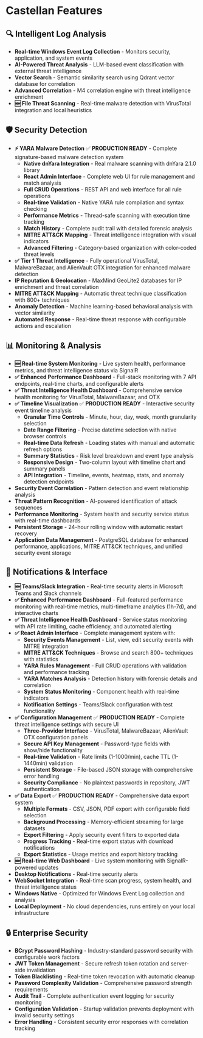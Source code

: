 # Castellan Features

## 🔍 **Intelligent Log Analysis**
- **Real-time Windows Event Log Collection** - Monitors security, application, and system events
- **AI-Powered Threat Analysis** - LLM-based event classification with external threat intelligence
- **Vector Search** - Semantic similarity search using Qdrant vector database for correlation
- **Advanced Correlation** - M4 correlation engine with threat intelligence enrichment
- **🆕 File Threat Scanning** - Real-time malware detection with VirusTotal integration and local heuristics

## 🛡️ **Security Detection**
- **⚡ YARA Malware Detection** ✅ **PRODUCTION READY** - Complete signature-based malware detection system
  - **Native dnYara Integration** - Real malware scanning with dnYara 2.1.0 library
  - **React Admin Interface** - Complete web UI for rule management and match analysis
  - **Full CRUD Operations** - REST API and web interface for all rule operations
  - **Real-time Validation** - Native YARA rule compilation and syntax checking
  - **Performance Metrics** - Thread-safe scanning with execution time tracking
  - **Match History** - Complete audit trail with detailed forensic analysis
  - **MITRE ATT&CK Mapping** - Threat intelligence integration with visual indicators
  - **Advanced Filtering** - Category-based organization with color-coded threat levels
- **✅ Tier 1 Threat Intelligence** - Fully operational VirusTotal, MalwareBazaar, and AlienVault OTX integration for enhanced malware detection
- **IP Reputation & Geolocation** - MaxMind GeoLite2 databases for IP enrichment and threat correlation
- **MITRE ATT&CK Mapping** - Automatic threat technique classification with 800+ techniques
- **Anomaly Detection** - Machine learning-based behavioral analysis with vector similarity
- **Automated Response** - Real-time threat response with configurable actions and escalation

## 📊 **Monitoring & Analysis**
- **🆕 Real-time System Monitoring** - Live system health, performance metrics, and threat intelligence status via SignalR
- **✅ Enhanced Performance Dashboard** - Full-stack monitoring with 7 API endpoints, real-time charts, and configurable alerts
- **✅ Threat Intelligence Health Dashboard** - Comprehensive service health monitoring for VirusTotal, MalwareBazaar, and OTX
- **✅ Timeline Visualization** ✅ **PRODUCTION READY** - Interactive security event timeline analysis
  - **Granular Time Controls** - Minute, hour, day, week, month granularity selection
  - **Date Range Filtering** - Precise datetime selection with native browser controls
  - **Real-time Data Refresh** - Loading states with manual and automatic refresh options
  - **Summary Statistics** - Risk level breakdown and event type analysis
  - **Responsive Design** - Two-column layout with timeline chart and summary panels
  - **API Integration** - Timeline, events, heatmap, stats, and anomaly detection endpoints
- **Security Event Correlation** - Pattern detection and event relationship analysis
- **Threat Pattern Recognition** - AI-powered identification of attack sequences
- **Performance Monitoring** - System health and security service status with real-time dashboards
- **Persistent Storage** - 24-hour rolling window with automatic restart recovery
- **Application Data Management** - PostgreSQL database for enhanced performance, applications, MITRE ATT&CK techniques, and unified security event storage

## 🔔 **Notifications & Interface**
- **🆕 Teams/Slack Integration** - Real-time security alerts in Microsoft Teams and Slack channels
- **✅ Enhanced Performance Dashboard** - Full-featured performance monitoring with real-time metrics, multi-timeframe analytics (1h-7d), and interactive charts
- **✅ Threat Intelligence Health Dashboard** - Service status monitoring with API rate limiting, cache efficiency, and automated alerting
- **✅ React Admin Interface** - Complete management system with:
  - **Security Events Management** - List, view, edit security events with MITRE integration
  - **MITRE ATT&CK Techniques** - Browse and search 800+ techniques with statistics
  - **YARA Rules Management** - Full CRUD operations with validation and performance tracking
  - **YARA Matches Analysis** - Detection history with forensic details and correlation
  - **System Status Monitoring** - Component health with real-time indicators
  - **Notification Settings** - Teams/Slack configuration with test functionality
- **✅ Configuration Management** ✅ **PRODUCTION READY** - Complete threat intelligence settings with secure UI
  - **Three-Provider Interface** - VirusTotal, MalwareBazaar, AlienVault OTX configuration panels
  - **Secure API Key Management** - Password-type fields with show/hide functionality
  - **Real-time Validation** - Rate limits (1-1000/min), cache TTL (1-1440min) validation
  - **Persistent Storage** - File-based JSON storage with comprehensive error handling
  - **Security Compliance** - No plaintext passwords in repository, JWT authentication
- **✅ Data Export** ✅ **PRODUCTION READY** - Comprehensive data export system
  - **Multiple Formats** - CSV, JSON, PDF export with configurable field selection
  - **Background Processing** - Memory-efficient streaming for large datasets
  - **Export Filtering** - Apply security event filters to exported data
  - **Progress Tracking** - Real-time export status with download notifications
  - **Export Statistics** - Usage metrics and export history tracking
- **🆕 Real-time Web Dashboard** - Live system monitoring with SignalR-powered updates
- **Desktop Notifications** - Real-time security alerts
- **WebSocket Integration** - Real-time scan progress, system health, and threat intelligence status
- **Windows Native** - Optimized for Windows Event Log collection and analysis
- **Local Deployment** - No cloud dependencies, runs entirely on your local infrastructure

## 🔒 **Enterprise Security**
- **BCrypt Password Hashing** - Industry-standard password security with configurable work factors
- **JWT Token Management** - Secure refresh token rotation and server-side invalidation
- **Token Blacklisting** - Real-time token revocation with automatic cleanup
- **Password Complexity Validation** - Comprehensive password strength requirements
- **Audit Trail** - Complete authentication event logging for security monitoring
- **Configuration Validation** - Startup validation prevents deployment with invalid security settings
- **Error Handling** - Consistent security error responses with correlation tracking
